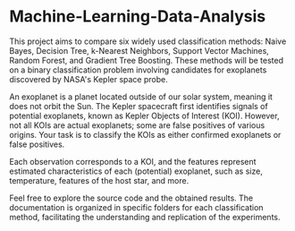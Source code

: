# Machine-Learning-Data-Analysis

This project aims to compare six widely used classification methods: Naive Bayes, Decision Tree, k-Nearest Neighbors, Support Vector Machines, Random Forest, and Gradient Tree Boosting. These methods will be tested on a binary classification problem involving candidates for exoplanets discovered by NASA's Kepler space probe.

An exoplanet is a planet located outside of our solar system, meaning it does not orbit the Sun. The Kepler spacecraft first identifies signals of potential exoplanets, known as Kepler Objects of Interest (KOI). However, not all KOIs are actual exoplanets; some are false positives of various origins. Your task is to classify the KOIs as either confirmed exoplanets or false positives.

Each observation corresponds to a KOI, and the features represent estimated characteristics of each (potential) exoplanet, such as size, temperature, features of the host star, and more.

Feel free to explore the source code and the obtained results. The documentation is organized in specific folders for each classification method, facilitating the understanding and replication of the experiments.
